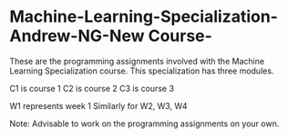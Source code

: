 # Machine-Learning-Specialization-Andrew-NG-New Course-

These are the programming assignments involved with the Machine Learning Specialization course.
This specialization has three modules.


C1 is course 1
C2 is course 2
C3 is course 3

W1 represents week 1
Similarly for W2, W3, W4

Note: Advisable to work on the programming assignments on your own.
